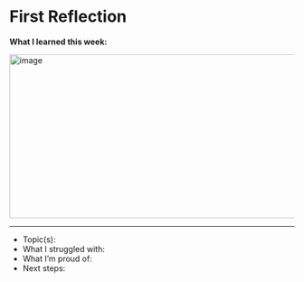 # First Reflection

**What I learned this week:**

<img width="521" height="290" alt="image" src="https://github.com/user-attachments/assets/29366b43-4147-4263-a638-5ca34d588ae2" />

---
- Topic(s):
- What I struggled with:
- What I’m proud of:
- Next steps:
